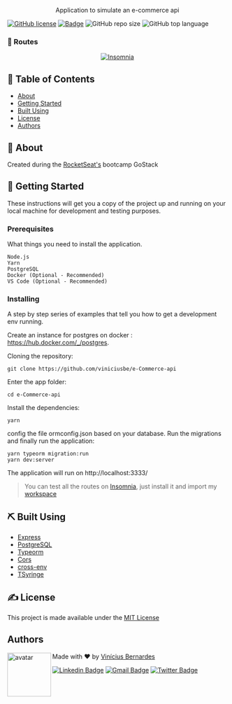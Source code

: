 <p align="center">  Application to simulate an e-commerce api
</p>

[![GitHub license](https://img.shields.io/github/license/viniciusbe/e-Commerce-api?color=%2300adb5)](https://github.com/viniciusbe/e-Commerce-api/blob/master/LICENSE) [![Badge](https://img.shields.io/badge/made%20by-Vin%C3%ADcius%20Bernardes-%2300adb5)](https://github.com/viniciusbe) ![GitHub repo size](https://img.shields.io/github/repo-size/viniciusbe/e-Commerce-api?color=%2300adb5) ![GitHub top language](https://img.shields.io/github/languages/top/viniciusbe/e-Commerce-api)
 

### :crescent_moon: Routes

<p align="center">
  <a href="https://github.com/viniciusbe/e-Commerce-api/blob/master/.github/images/routes-api.png">
    <img src="https://github.com/viniciusbe/e-Commerce-api/blob/master/.github/images/routes-api.png" alt="Insomnia" /></a>
</p>


## 📝 Table of Contents

- [About](#about)
- [Getting Started](#getting_started)
- [Built Using](#built_using)
- [License](#license)
- [Authors](#authors)

## 🧐 About <a name = "about"></a>

Created during the [RocketSeat's](https://rocketseat.com.br/) bootcamp GoStack

## 🏁 Getting Started <a name = "getting_started"></a>

These instructions will get you a copy of the project up and running on your local machine for development and testing purposes.

### Prerequisites

What things you need to install the application.

```
Node.js
Yarn
PostgreSQL
Docker (Optional - Recommended)
VS Code (Optional - Recommended)
```

### Installing

A step by step series of examples that tell you how to get a development env running.

Create an instance for postgres on docker : https://hub.docker.com/_/postgres.

Cloning the repository:

```
git clone https://github.com/viniciusbe/e-Commerce-api
```

Enter the app folder:

```
cd e-Commerce-api
```

Install the dependencies:
```
yarn
```

config the file ormconfig.json based on your database.
Run the migrations and finally run the application:

```
yarn typeorm migration:run
yarn dev:server
```

The application will run on http://localhost:3333/

> You can test all the routes on [Insomnia](https://insomnia.rest/), just install it and import my [workspace](https://github.com/viniciusbe/e-Commerce-api/blob/master/.github/Insomnia_e-commerce.json) 

## ⛏️ Built Using <a name = "built_using"></a>

- [Express](https://expressjs.com/)
- [PostgreSQL](https://www.postgresql.org/)
- [Typeorm](https://typeorm.io/#/)
- [Cors](https://www.npmjs.com/package/cors)
- [cross-env](https://github.com/kentcdodds/cross-env)
- [TSyringe](https://github.com/microsoft/tsyringe)

## ✍️ License <a name = "license"></a>

This project is made available under the [MIT License](https://github.com/viniciusbe/e-Commerce-api/blob/master/LICENSE)

## Authors <a name = "license"></a> <a name="authors"></a>

<a href="https://github.com/viniciusbe">
  
 <img align="left" width="100" height="100" src="https://avatars.githubusercontent.com/u/61849613?s=460&u=246f8dbe8afcc6dec5999d2a6243121bcd4922be&v=4" alt="avatar"/>

</a>

Made with ❤ by [Vinícius Bernardes](https://github.com/viniciusbe)

[![Linkedin Badge](https://img.shields.io/badge/-LinkedIn-blue?style=flat-square&logo=Linkedin&logoColor=white)](https://www.linkedin.com/in/vinicius-bernardes-santos/)
[![Gmail Badge](https://img.shields.io/badge/-vinicius@vibesa.online-d14836?style=flat-square&logo=Gmail&logoColor=white)](mailto:vinicius@vibesa.online)
[![Twitter Badge](https://img.shields.io/twitter/url?label=Twitter&style=social&url=https%3A%2F%2Ftwitter.com%2FViniciusbern7)](https://twitter.com/Viniciusbern7)
